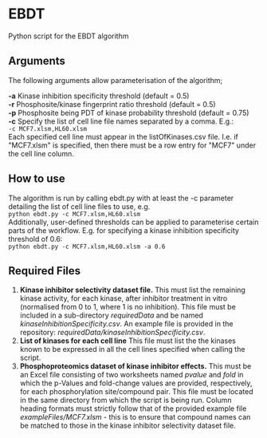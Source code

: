 # EBDT
Python script for the EBDT algorithm

## Arguments
The following arguments allow parameterisation of the algorithm;

**-a** Kinase inhibition specificity threshold (default = 0.5)  
**-r** Phosphosite/kinase fingerprint ratio threshold (default = 0.5)  
**-p** Phosphosite being PDT of kinase probability threshold (default = 0.75)  
**-c** Specify the list of cell line file names separated by a comma. E.g.:  
       ```
       -c MCF7.xlsm,HL60.xlsm
       ```  
       Each specified cell line must appear in the listOfKinases.csv file. I.e. if "MCF7.xlsm" is specified, then there must be a row entry for "MCF7" under the cell line column.

## How to use
The algorithm is run by calling ebdt.py with at least the -c parameter detailing the list of cell line files to use, e.g.  
       ```
       python ebdt.py -c MCF7.xlsm,HL60.xlsm
       ```  
Additionally, user-defined thresholds can be applied to parameterise certain parts of the workflow. E.g. for specifying a kinase inhibition specificity threshold of 0.6:  
       ```
       python ebdt.py -c MCF7.xlsm,HL60.xlsm -a 0.6
       ```  

## Required Files
1. **Kinase inhibitor selectivity dataset file.** This must list the remaining kinase activity, for each kinase, after inhibitor treatment in vitro (normalised from 0 to 1, where 1 is no inhibition). This file must be included in a sub-directory *requiredData* and be named *kinaseInhibitionSpecificity.csv*. An example file is provided in the repository: *requiredData/kinaseInhibitionSpecificity.csv*.
2. **List of kinases for each cell line**
This file must list the the kinases known to be expressed in all the cell lines specified when calling the script.
3. **Phosphoproteomics dataset of kinase inhibitor effects.** This must be an Excel file consisting of two worksheets named *pvalue* and *fold* in which the p-Values and fold-change values are provided, respectively, for each phosphorylation site/compound pair. This file must be located in the same directory from which the script is being run. Column heading formats must strictly follow that of the provided example file *exampleFiles/MCF7.xlsm* - this is to ensure that compound names can be matched to those in the kinase inhibitor selectivity dataset file.
